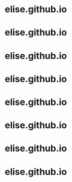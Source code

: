 # elise.github.io
# elise.github.io
# elise.github.io
# elise.github.io
# elise.github.io
# elise.github.io
# elise.github.io
# elise.github.io
